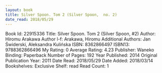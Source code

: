 ```yaml
---
layout: book
title: Silver Spoon. Tom 2 (Silver Spoon,  no. 2)
date_read: 2018/05/29
---
```


Book Id: 22915336
Title: Silver Spoon. Tom 2 (Silver Spoon, #2)
Author: Hiromu Arakawa
Author l-f: Arakawa, Hiromu
Additional Authors: Jan Świderski, Aleksandra Kulińska
ISBN: 8362866497
ISBN13: 9788362866496
My Rating: 0
Average Rating: 4.23
Publisher: Waneko
Binding: Paperback
Number of Pages: 192
Year Published: 2014
Original Publication Year: 2011
Date Read: 2018/05/29
Date Added: 2018/03/14
Bookshelves: 
Exclusive Shelf: read
Read Count: 1

